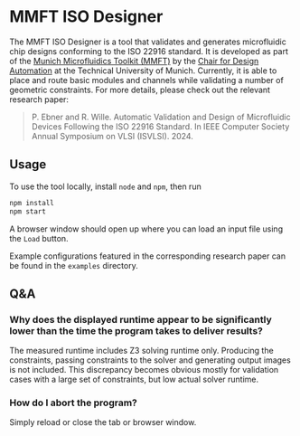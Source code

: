 # MMFT ISO Designer

The MMFT ISO Designer is a tool that validates and generates microfluidic chip designs conforming to the ISO 22916 standard. It is developed as part of the [Munich Microfluidics Toolkit (MMFT)](https://www.cda.cit.tum.de/research/microfluidics/munich-microfluidics-toolkit/) by the [Chair for Design Automation](https://www.cda.cit.tum.de/) at the Technical University of Munich. Currently, it is able to place and route basic modules and channels while validating a number of geometric constraints. For more details, please check out the relevant research paper:

> P. Ebner and R. Wille. Automatic Validation and Design of Microfluidic
Devices Following the ISO 22916 Standard. In IEEE Computer Society Annual Symposium on VLSI (ISVLSI). 2024.

## Usage

To use the tool locally, install `node` and `npm`, then run

```sh
npm install
npm start
```

A browser window should open up where you can load an input file using the `Load` button.

Example configurations featured in the corresponding research paper can be found in the `examples` directory.

## Q&A

### Why does the displayed runtime appear to be significantly lower than the time the program takes to deliver results?

The measured runtime includes Z3 solving runtime only. Producing the constraints, passing constraints to the solver and generating output images is not included. This discrepancy becomes obvious mostly for validation cases with a large set of constraints, but low actual solver runtime.

### How do I abort the program?

Simply reload or close the tab or browser window.
